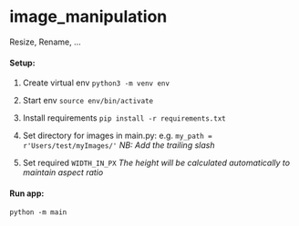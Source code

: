 # image_manipulation
Resize, Rename, ...

#### Setup:
1. Create virtual env
`python3 -m venv env`

2. Start env
`source env/bin/activate`

3. Install requirements
`pip install -r requirements.txt`

4. Set directory for images in main.py:
e.g. `my_path = r'Users/test/myImages/'`
*NB: Add the trailing slash*

5. Set required `WIDTH_IN_PX`
*The height will be calculated automatically to maintain aspect ratio*

#### Run app:
`python -m main`
